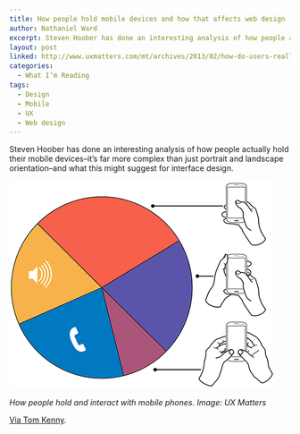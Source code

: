 ```yaml
---
title: How people hold mobile devices and how that affects web design
author: Nathaniel Ward
excerpt: Steven Hoober has done an interesting analysis of how people actually hold their mobile devices and what this might suggest for design.
layout: post
linked: http://www.uxmatters.com/mt/archives/2013/02/how-do-users-really-hold-mobile-devices.php
categories:
  - What I’m Reading
tags:
  - Design
  - Mobile
  - UX
  - Web design
---
```

Steven Hoober has done an interesting analysis of how people actually hold their mobile devices–it’s far more complex than just portrait and landscape orientation–and what this might suggest for interface design.

[![How people hold and interact with mobile phones. Image: UX Matters](/images/2013-02-20-uxmatters-mobile.png)](http://www.uxmatters.com/mt/archives/2013/02/how-do-users-really-hold-mobile-devices.php)

*How people hold and interact with mobile phones. Image: UX Matters*

[Via Tom Kenny][1].

 [1]: http://inspectelement.com/snippets/how-do-users-really-hold-mobile-devices/